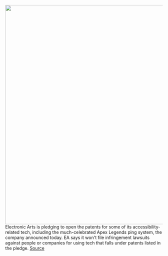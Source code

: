 <img src='https://cdn.vox-cdn.com/thumbor/kXTFHtybX12XgUlxc9gEGktWbng=/0x0:1701x1007/1200x800/filters:focal(715x368:987x640)/cdn.vox-cdn.com/uploads/chorus_image/image/69767265/Shield_Battery_Ping.0.png' width='700px' /><br/>
Electronic Arts is pledging to open the patents for some of its accessibility-related tech, including the much-celebrated Apex Legends ping system, the company announced today. EA says it won't file infringement lawsuits against people or companies for using tech that falls under patents listed in the pledge.
<a href='https://www.theverge.com/2021/8/24/22638535/ea-accessibility-patent-pledge-apex-legends-ping-system'> Source <a/>